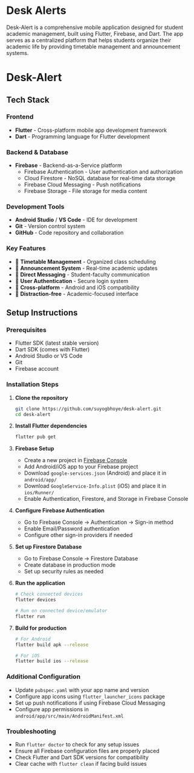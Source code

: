 # Desk Alerts

Desk-Alert is a comprehensive mobile application designed for student academic management, built using Flutter, Firebase, and Dart. The app serves as a centralized platform that helps students organize their academic life by providing timetable management and announcement systems.

# Desk-Alert

## Tech Stack

### Frontend
- **Flutter** - Cross-platform mobile app development framework
- **Dart** - Programming language for Flutter development

### Backend & Database
- **Firebase** - Backend-as-a-Service platform
  - Firebase Authentication - User authentication and authorization
  - Cloud Firestore - NoSQL database for real-time data storage
  - Firebase Cloud Messaging - Push notifications
  - Firebase Storage - File storage for media content

### Development Tools
- **Android Studio** / **VS Code** - IDE for development
- **Git** - Version control system
- **GitHub** - Code repository and collaboration

### Key Features
- 📅 **Timetable Management** - Organized class scheduling
- 📢 **Announcement System** - Real-time academic updates
- 💬 **Direct Messaging** - Student-faculty communication
- 🔐 **User Authentication** - Secure login system
- 📱 **Cross-platform** - Android and iOS compatibility
- 🚫 **Distraction-free** - Academic-focused interface

## Setup Instructions

### Prerequisites
- Flutter SDK (latest stable version)
- Dart SDK (comes with Flutter)
- Android Studio or VS Code
- Git
- Firebase account

### Installation Steps

1. **Clone the repository**
   ```bash
   git clone https://github.com/suyogbhoye/desk-alert.git
   cd desk-alert
   ```

2. **Install Flutter dependencies**
   ```bash
   flutter pub get
   ```

3. **Firebase Setup**
   - Create a new project in [Firebase Console](https://console.firebase.google.com/)
   - Add Android/iOS app to your Firebase project
   - Download `google-services.json` (Android) and place it in `android/app/`
   - Download `GoogleService-Info.plist` (iOS) and place it in `ios/Runner/`
   - Enable Authentication, Firestore, and Storage in Firebase Console

4. **Configure Firebase Authentication**
   - Go to Firebase Console → Authentication → Sign-in method
   - Enable Email/Password authentication
   - Configure other sign-in providers if needed

5. **Set up Firestore Database**
   - Go to Firebase Console → Firestore Database
   - Create database in production mode
   - Set up security rules as needed

6. **Run the application**
   ```bash
   # Check connected devices
   flutter devices
   
   # Run on connected device/emulator
   flutter run
   ```

7. **Build for production**
   ```bash
   # For Android
   flutter build apk --release
   
   # For iOS
   flutter build ios --release
   ```

### Additional Configuration

- Update `pubspec.yaml` with your app name and version
- Configure app icons using `flutter_launcher_icons` package
- Set up push notifications if using Firebase Cloud Messaging
- Configure app permissions in `android/app/src/main/AndroidManifest.xml`

### Troubleshooting

- Run `flutter doctor` to check for any setup issues
- Ensure all Firebase configuration files are properly placed
- Check Flutter and Dart SDK versions for compatibility
- Clear cache with `flutter clean` if facing build issues
